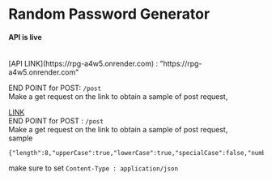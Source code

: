 # Random Password Generator
#### API is live

<br>
[API LINK](https://rpg-a4w5.onrender.com) : "https://rpg-a4w5.onrender.com"
<br>


END POINT for POST: `/post`
<br>
Make a get request on the link to obtain a sample of post request,
<br>

[LINK](https://rpg-a4w5.onrender.com)
<br>
END POINT for POST : `/post`
<br>
Make a get request on the link to obtain a sample of post request,
<br>
sample
```
{"length":8,"upperCase":true,"lowerCase":true,"specialCase":false,"numbers":false}
```

make sure to set `Content-Type : application/json`
